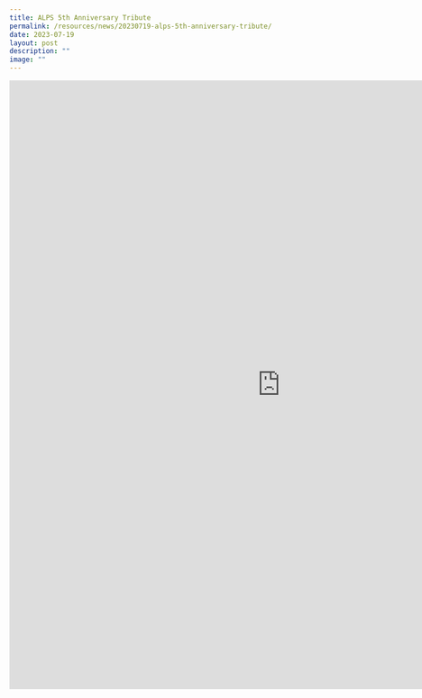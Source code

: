 ```yaml
---
title: ALPS 5th Anniversary Tribute
permalink: /resources/news/20230719-alps-5th-anniversary-tribute/
date: 2023-07-19
layout: post
description: ""
image: ""
---
```

<iframe allow="autoplay; clipboard-write; encrypted-media; picture-in-picture; web-share" allowfullscreen="true" frameborder="0" scrolling="no" style="border:none;overflow:hidden" height="1080" width="960" src="https://www.facebook.com/plugins/post.php?href=https%3A%2F%2Fwww.facebook.com%2Falpshealthcaresupplychain%2Fposts%2Fpfbid02MRqbrUTMxrFWrfM586q6bGrad4bJVk8JFtg9hqYfXWSG8cou9cQpxnzQRSebQ1evl&amp;show_text=true&amp;width=960"></iframe>